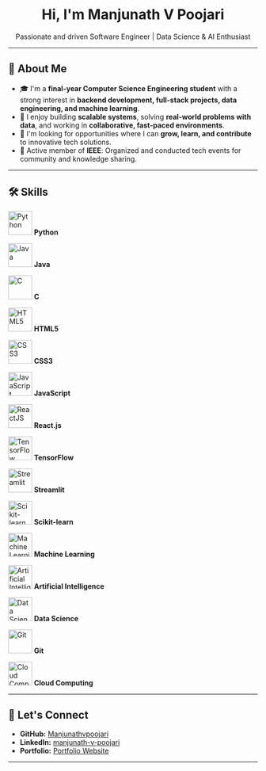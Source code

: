 <h1 align="center">Hi, I'm Manjunath V Poojari </h1>
<p align="center">
  Passionate and driven Software Engineer | Data Science & AI Enthusiast
</p>

---

## 🌟 About Me

- 🎓 I'm a **final-year Computer Science Engineering student** with a strong interest in **backend development, full-stack projects, data engineering, and machine learning**.
- 🚀 I enjoy building **scalable systems**, solving **real-world problems with data**, and working in **collaborative, fast-paced environments**.
- 🌱 I'm looking for opportunities where I can **grow, learn, and contribute** to innovative tech solutions.
- 👥 Active member of **IEEE**: Organized and conducted tech events for community and knowledge sharing.

---


## 🛠️ Skills

<p align="left">
  <img src="https://skillicons.dev/icons?i=python" height="48" alt="Python" /> <b>Python</b>
</p>
<p align="left">
  <img src="https://skillicons.dev/icons?i=java" height="48" alt="Java" /> <b>Java</b>
</p>
<p align="left">
  <img src="https://skillicons.dev/icons?i=c" height="48" alt="C" /> <b>C</b>
</p>
<p align="left">
  <img src="https://skillicons.dev/icons?i=html" height="48" alt="HTML5" /> <b>HTML5</b>
</p>
<p align="left">
  <img src="https://skillicons.dev/icons?i=css" height="48" alt="CSS3" /> <b>CSS3</b>
</p>
<p align="left">
  <img src="https://skillicons.dev/icons?i=js" height="48" alt="JavaScript" /> <b>JavaScript</b>
</p>
<p align="left">
  <img src="https://skillicons.dev/icons?i=react" height="48" alt="ReactJS" /> <b>React.js</b>
</p>
<p align="left">
  <img src="https://skillicons.dev/icons?i=tensorflow" height="48" alt="TensorFlow" /> <b>TensorFlow</b>
</p>
<p align="left">
  <img src="https://skillicons.dev/icons?i=streamlit" height="48" alt="Streamlit" /> <b>Streamlit</b>
</p>
<p align="left">
  <img src="https://skillicons.dev/icons?i=scikitlearn" height="48" alt="Scikit-learn" /> <b>Scikit-learn</b>
</p>
<p align="left">
  <img src="https://skillicons.dev/icons?i=ml" height="48" alt="Machine Learning" /> <b>Machine Learning</b>
</p>
<p align="left">
  <img src="https://skillicons.dev/icons?i=ai" height="48" alt="Artificial Intelligence" /> <b>Artificial Intelligence</b>
</p>
<p align="left">
  <img src="https://skillicons.dev/icons?i=datascience" height="48" alt="Data Science" /> <b>Data Science</b>
</p>
<p align="left">
  <img src="https://skillicons.dev/icons?i=git" height="48" alt="Git" /> <b>Git</b>
</p>
<p align="left">
  <img src="https://skillicons.dev/icons?i=cloudflare" height="48" alt="Cloud Computing" /> <b>Cloud Computing</b>
</p>


---

## 🤝 Let's Connect

- **GitHub:** [Manjunathvpoojari](https://github.com/Manjunathvpoojari)
- **LinkedIn:** [manjunath-v-poojari](https://www.linkedin.com/in/manjunath-v-poojari)
- **Portfolio:** [Portfolio Website](https://manjunathvpoojari.github.io/Portfolio/)

---

